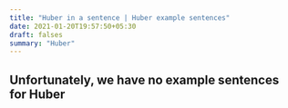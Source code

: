 ```yaml
---
title: "Huber in a sentence | Huber example sentences"
date: 2021-01-20T19:57:50+05:30
draft: falses
summary: "Huber"
---
```

## Unfortunately, we have no example sentences for Huber                 
